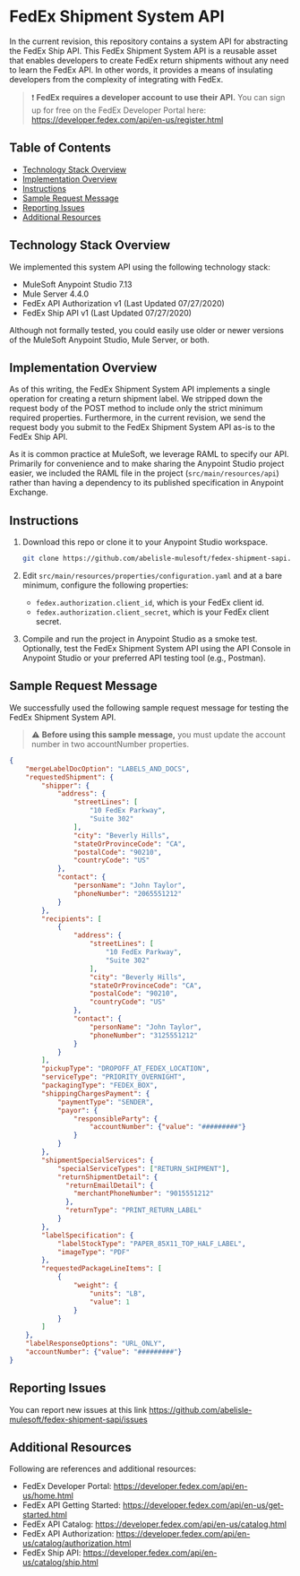 # FedEx Shipment System API
In the current revision, this repository contains a system API for abstracting the FedEx Ship API. This FedEx Shipment System API is a reusable asset that enables developers to create FedEx return shipments without any need to learn the FedEx API. In other words, it provides a means of insulating developers from the complexity of integrating with FedEx.

> :exclamation: **FedEx requires a developer account to use their API.** You can sign up for free on the FedEx Developer Portal here: https://developer.fedex.com/api/en-us/register.html

## Table of Contents
- [Technology Stack Overview](#technology-stack-overview)
- [Implementation Overview](#implementation-overview)
- [Instructions](#instructions)
- [Sample Request Message](#sample-request-message)
- [Reporting Issues](#reporting-issues)
- [Additional Resources](#additional-resources)

## Technology Stack Overview
We implemented this system API using the following technology stack:
- MuleSoft Anypoint Studio 7.13
- Mule Server 4.4.0
- FedEx API Authorization v1 (Last Updated 07/27/2020)
- FedEx Ship API v1 (Last Updated 07/27/2020)

Although not formally tested, you could easily use older or newer versions of the MuleSoft Anypoint Studio, Mule Server, or both.

## Implementation Overview
As of this writing, the FedEx Shipment System API implements a single operation for creating a return shipment label. We stripped down the request body of the POST method to include only the strict minimum required properties. Furthermore, in the current revision, we send the request body you submit to the FedEx Shipment System API as-is to the FedEx Ship API.

As it is common practice at MuleSoft, we leverage RAML to specify our API. Primarily for convenience and to make sharing the Anypoint Studio project easier, we included the RAML file in the project (`src/main/resources/api`) rather than having a dependency to its published specification in Anypoint Exchange.

## Instructions
1. Download this repo or clone it to your Anypoint Studio workspace.
    ```sh
    git clone https://github.com/abelisle-mulesoft/fedex-shipment-sapi.git
    ```

2. Edit `src/main/resources/properties/configuration.yaml` and at a bare minimum, configure the following properties:
   - `fedex.authorization.client_id`,  which is your FedEx client id.
   - `fedex.authorization.client_secret`,  which is your FedEx client secret.

3. Compile and run the project in Anypoint Studio as a smoke test. Optionally, test the FedEx Shipment System API using the API Console in Anypoint Studio or your preferred API testing tool (e.g., Postman).

## Sample Request Message
We successfully used the following sample request message for testing the FedEx Shipment System API.
> :warning: **Before using this sample message,** you must update the account number in two accountNumber properties.
```json
{
    "mergeLabelDocOption": "LABELS_AND_DOCS",
    "requestedShipment": {
        "shipper": {
            "address": {
                "streetLines": [
                    "10 FedEx Parkway",
                    "Suite 302"
                ],
                "city": "Beverly Hills",
                "stateOrProvinceCode": "CA",
                "postalCode": "90210",
                "countryCode": "US"
            },
            "contact": {
                "personName": "John Taylor",
                "phoneNumber": "2065551212"
            }
        },
        "recipients": [
            {
                "address": {
                    "streetLines": [
                        "10 FedEx Parkway",
                        "Suite 302"
                    ],
                    "city": "Beverly Hills",
                    "stateOrProvinceCode": "CA",
                    "postalCode": "90210",
                    "countryCode": "US"
                },
                "contact": {
                    "personName": "John Taylor",
                    "phoneNumber": "3125551212"
                }
            }
        ],
        "pickupType": "DROPOFF_AT_FEDEX_LOCATION",
        "serviceType": "PRIORITY_OVERNIGHT",
        "packagingType": "FEDEX_BOX",
        "shippingChargesPayment": {
            "paymentType": "SENDER",
            "payor": {
                "responsibleParty": {
                    "accountNumber": {"value": "#########"}
                }
            }
        },
        "shipmentSpecialServices": {
            "specialServiceTypes": ["RETURN_SHIPMENT"],
            "returnShipmentDetail": {
              "returnEmailDetail": {
                "merchantPhoneNumber": "9015551212"
              },
              "returnType": "PRINT_RETURN_LABEL"
            }
        },
        "labelSpecification": {
            "labelStockType": "PAPER_85X11_TOP_HALF_LABEL",
            "imageType": "PDF"
        },
        "requestedPackageLineItems": [
            {
                "weight": {
                    "units": "LB",
                    "value": 1
                }
            }
        ]
    },
    "labelResponseOptions": "URL_ONLY",
    "accountNumber": {"value": "#########"}
}
```

## Reporting Issues
You can report new issues at this link https://github.com/abelisle-mulesoft/fedex-shipment-sapi/issues

## Additional Resources
Following are references and additional resources:
- FedEx Developer Portal: https://developer.fedex.com/api/en-us/home.html
- FedEx API Getting Started: https://developer.fedex.com/api/en-us/get-started.html
- FedEx API Catalog: https://developer.fedex.com/api/en-us/catalog.html
- FedEx API Authorization: https://developer.fedex.com/api/en-us/catalog/authorization.html
- FedEx Ship API: https://developer.fedex.com/api/en-us/catalog/ship.html
